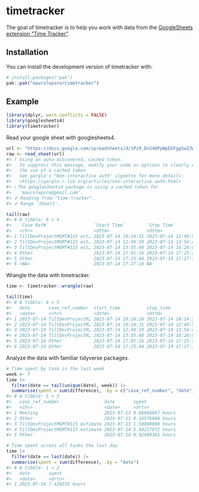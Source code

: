 
<!-- README.md is generated from README.Rmd. Please edit that file -->

# timetracker

<!-- badges: start -->
<!-- badges: end -->

The goal of timetracker is to help you work with data from the
[GoogleSheets extension “Time
Tracker”](https://workspace.google.com/marketplace/app/time_tracker/182790105381).

## Installation

You can install the development version of timetracker with:

``` r
# install.packages("pak")
pak::pak("maurolepore/timetracker")
```

## Example

``` r
library(dplyr, warn.conflicts = FALSE)
library(googlesheets4)
library(timetracker)
```

Read your google sheet with googlesheets4.

``` r
url <- "https://docs.google.com/spreadsheets/d/1Pz9_Dn24DPpWpEXFggSwZJWSp0DHtYbgpeS1_90KtEA/edit?usp=sharing"
raw <- read_sheet(url)
#> ! Using an auto-discovered, cached token.
#>   To suppress this message, modify your code or options to clearly consent to
#>   the use of a cached token.
#>   See gargle's "Non-interactive auth" vignette for more details:
#>   <https://gargle.r-lib.org/articles/non-interactive-auth.html>
#> ℹ The googlesheets4 package is using a cached token for
#>   'maurolepore@gmail.com'.
#> ✔ Reading from "time-tracker".
#> ✔ Range 'Sheet1'.

tail(raw)
#> # A tibble: 6 × 4
#>   `Case Ref#`                 `Start Time`        `Stop Time`         Difference
#>   <chr>                       <dttm>              <dttm>              <chr>     
#> 1 TiltDevProjectMGMT#115 est… 2023-07-14 10:14:31 2023-07-14 12:49:57 02:35:25  
#> 2 TiltDevProjectMGMT#115 est… 2023-07-14 12:49:59 2023-07-14 13:54:40 01:04:41  
#> 3 TiltDevProjectMGMT#115 est… 2023-07-14 13:55:48 2023-07-14 16:28:03 02:32:16  
#> 4 Other                       2023-07-14 17:01:16 2023-07-14 17:25:33 00:24:17  
#> 5 Other                       2023-07-14 17:25:44 2023-07-14 17:27:13 00:01:30  
#> 6 <NA>                        2023-07-14 17:27:16 NA                  <NA>
```

Wrangle the data with timetracker.

``` r
time <- timetracker::wrangle(raw)

tail(time)
#> # A tibble: 6 × 5
#>   date       case_ref_number  start_time          stop_time           difference
#>   <date>     <chr>            <dttm>              <dttm>              <drtn>    
#> 1 2023-07-14 TiltDevProjectM… 2023-07-14 10:10:28 2023-07-14 10:14:29 0.0668311…
#> 2 2023-07-14 TiltDevProjectM… 2023-07-14 10:14:31 2023-07-14 12:49:57 2.5903547…
#> 3 2023-07-14 TiltDevProjectM… 2023-07-14 12:49:59 2023-07-14 13:54:40 1.0780719…
#> 4 2023-07-14 TiltDevProjectM… 2023-07-14 13:55:48 2023-07-14 16:28:03 2.5377011…
#> 5 2023-07-14 Other            2023-07-14 17:01:16 2023-07-14 17:25:33 0.4048222…
#> 6 2023-07-14 Other            2023-07-14 17:25:44 2023-07-14 17:27:13 0.0248936…
```

Analyze the data with familiar tidyverse packages.

``` r
# Time spent by task in the last week
week <- 7
time |>
  filter(date == tail(unique(date), week)) |>
  summarise(spent = sum(difference), .by = c("case_ref_number", "date"))
#> # A tibble: 5 × 3
#>   case_ref_number                 date       spent           
#>   <chr>                           <date>     <drtn>          
#> 1 Meeting                         2023-07-13 0.66666667 hours
#> 2 Other                           2023-07-13 0.16576806 hours
#> 3 TiltDevProjectMGMT#115 estimate 2023-07-13 1.50000000 hours
#> 4 TiltDevProjectMGMT#115 estimate 2023-07-14 5.84217972 hours
#> 5 Other                           2023-07-14 0.02489361 hours

# Time spent across all tasks the last day
time |>
  filter(date == last(date)) |>
  summarise(spent = sum(difference), .by = "date")
#> # A tibble: 1 × 2
#>   date       spent         
#>   <date>     <drtn>        
#> 1 2023-07-14 7.429235 hours
```
